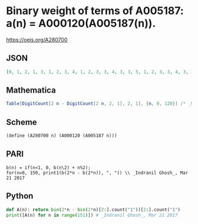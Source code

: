# Binary weight of terms of A005187: a\(n\) \= A000120\(A005187\(n\)\)\.
https://oeis.org/A280700
## JSON
```JSON
[0, 1, 2, 1, 3, 1, 2, 3, 4, 1, 2, 3, 3, 4, 3, 3, 5, 1, 2, 3, 3, 4, 3, 3, 4, 5, 3, 3, 4, 4, 3, 4, 6, 1, 2, 3, 3, 4, 3, 3, 4, 5, 3, 3, 4, 4, 3, 4, 5, 6, 3, 3, 4, 4, 3, 4, 5, 5, 3, 4, 4, 5, 6, 4, 7, 1, 2, 3, 3, 4, 3, 3, 4, 5, 3, 3, 4, 4, 3, 4, 5, 6, 3, 3, 4, 4, 3, 4, 5, 5, 3, 4, 4, 5, 6, 4, 6, 7, 3, 3, 4, 4, 3, 4, 5, 5, 3, 4, 4, 5, 6, 4, 6, 6, 3, 4, 4, 5, 6, 4, 5]
```
## Mathematica
```Mathematica
Table[DigitCount[2 n - DigitCount[2 n, 2, 1], 2, 1], {n, 0, 120}] (* _Michael De Vlieger_, Mar 18 2017 *)
```
## Scheme
```Scheme
(define (A280700 n) (A000120 (A005187 n)))
```
## PARI
```PARI
b(n) = if(n<1, 0, b(n\2) + n%2);
for(n=0, 150, print1(b(2*n - b(2*n)), ", ")) \\ _Indranil Ghosh_, Mar 21 2017
```
## Python
```Python
def A(n): return bin(2*n - bin(2*n)[2:].count("1"))[2:].count("1")
print([A(n) for n in range(151)]) # _Indranil Ghosh_, Mar 21 2017
```
